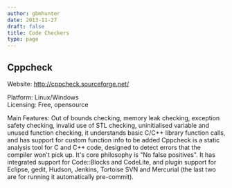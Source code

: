 ```yaml
---
author: gbmhunter
date: 2013-11-27
draft: false
title: Code Checkers
type: page
---
```


## Cppcheck

Website: [http://cppcheck.sourceforge.net/ ](http://cppcheck.sourceforge.net/)

Platform: Linux/Windows  
Licensing: Free, opensource

Main Features: Out of bounds checking, memory leak checking, exception safety checking, invalid use of STL checking, uninitialised variable and unused function checking, it understands basic C/C++ library function calls, and has support for custom function info to be added Cppcheck is a static analysis tool for C and C++ code, designed to detect errors that the compiler won't pick up. It's core philosophy is "No false positives". It has integrated support for Code::Blocks and CodeLite, and plugin support for Eclipse, gedit, Hudson, Jenkins, Tortoise SVN and Mercurial (the last two are for running it automatically pre-commit).
